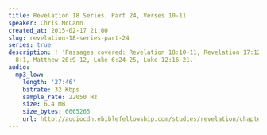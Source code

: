 ```yaml
---
title: Revelation 18 Series, Part 24, Verses 10-11
speaker: Chris McCann
created_at: 2015-02-17 21:00
slug: revelation-18-series-part-24
series: true
description: ! 'Passages covered: Revelation 18:10-11, Revelation 17:12, Revelation
  8:1, Matthew 20:9-12, Luke 6:24-25, Luke 12:16-21.'
audio:
  mp3_low:
    length: '27:46'
    bitrate: 32 Kbps
    sample_rate: 22050 Hz
    size: 6.4 MB
    size_bytes: 6665265
    url: http://audiocdn.ebiblefellowship.com/studies/revelation/chapter-18/2015.02.17_McCann_-_Revelation_18_Series_Part_24.mp3
---
```

